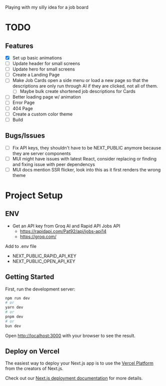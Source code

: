 Playing with my silly idea for a job board

# TODO

## Features

- [x] Set up basic animations
- [ ] Update header for small screens
- [ ] Update hero for small screens
- [ ] Create a Landing Page
- [ ] Make Job Cards open a side menu or load a new page so that the descriptions are only run through AI if they are clicked, not all of them.
  - [ ] Maybe bulk create shortened job descriptions for Cards
- [ ] Better loading page w/ animation
- [ ] Error Page
- [ ] 404 Page
- [ ] Create a custom color theme
- [ ] Build

## Bugs/Issues

- [ ] Fix API keys, they shouldn't have to be NEXT_PUBLIC anymore because they are server components
- [ ] MUI might have issues with latest React, consider replacing or finding and fixing issue with peer dependencys
- [ ] MUI docs mention SSR flicker, look into this as it first renders the wrong theme

# Project Setup

## ENV

- Get an API key from Groq AI and Rapid API Jobs API
  - <https://rapidapi.com/Pat92/api/jobs-api14>
  - <https://groq.com/>

Add to .env file

- NEXT_PUBLIC_RAPID_API_KEY
- NEXT_PUBLIC_OPEN_API_KEY

## Getting Started

First, run the development server:

```bash
npm run dev
# or
yarn dev
# or
pnpm dev
# or
bun dev
```

Open [http://localhost:3000](http://localhost:3000) with your browser to see the result.

## Deploy on Vercel

The easiest way to deploy your Next.js app is to use the [Vercel Platform](https://vercel.com/new?utm_medium=default-template&filter=next.js&utm_source=create-next-app&utm_campaign=create-next-app-readme) from the creators of Next.js.

Check out our [Next.js deployment documentation](https://nextjs.org/docs/app/building-your-application/deploying) for more details.
